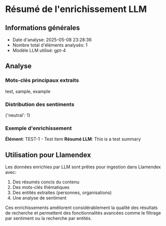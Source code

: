 # Résumé de l'enrichissement LLM

## Informations générales
- Date d'analyse: 2025-05-08 23:28:36
- Nombre total d'éléments analysés: 1
- Modèle LLM utilisé: gpt-4

## Analyse

### Mots-clés principaux extraits
test, sample, example

### Distribution des sentiments
{'neutral': 1}

### Exemple d'enrichissement

**Élément**: TEST-1 - Test item
**Résumé LLM**: This is a test summary

## Utilisation pour Llamendex

Les données enrichies par LLM sont prêtes pour ingestion dans Llamendex avec:
1. Des résumés concis du contenu
2. Des mots-clés thématiques
3. Des entités extraites (personnes, organisations)
4. Une analyse de sentiment

Ces enrichissements améliorent considérablement la qualité des résultats de recherche
et permettent des fonctionnalités avancées comme le filtrage par sentiment ou 
la recherche par entités.
